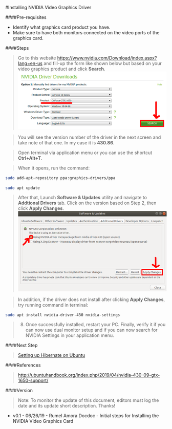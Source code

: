 #Installing NVIDIA Video Graphics Driver

####Pre-requisites
- Identify what graphics card product you have.
- Make sure to have both monitors connected on the video ports of the graphics card.

####Steps
>Go to this website https://www.nvidia.com/Download/index.aspx?lang=en-us and fill-up the form like shown below but based on your video graphics product and click **Search**.
![VG Image 1](videographics/vgimg01.png)

>You will see the version number of the driver in the next screen and take note of that one. In my case it is **430.86**.

>Open terminal via application menu or you can use the shortcut  **Ctrl+Alt+T**.

>When it opens, run the command: 
```bash 
sudo add-apt-repository ppa:graphics-drivers/ppa
```

```bash
sudo apt update
```

>After that, Launch **Software & Updates** utility and navigate to **Addtional Drivers** tab. Click on the version based on Step 2, then click **Apply Changes**.
![VG Image 2](videographics/vgimg02.png)

>In addition, if the driver does not install after clicking **Apply Changes**, try running command in terminal:
```bash
sudo apt install nvidia-driver-430 nvidia-settings
```
>8. Once successfully installed, restart your PC. Finally, verify it if you can now use dual monitor setup and if you can now search for NVIDIA Settings in your application menu.

####Next Step
> [Setting up Hibernate on Ubuntu](hibernateButton.md)

####References
> http://ubuntuhandbook.org/index.php/2019/04/nvidia-430-09-gtx-1650-support/

####Version
> Note: To monitor the update of this document, editors must log the date and its update short description. Thanks!
- v0.1 - 06/26/19 - Rumel Amora Docdoc - Initial steps for Installing the NVIDIA Video Graphics Card